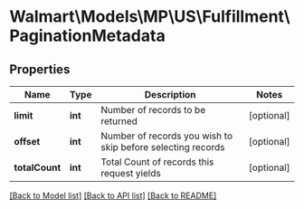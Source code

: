 # Walmart\Models\MP\US\Fulfillment\PaginationMetadata

## Properties

Name | Type | Description | Notes
------------ | ------------- | ------------- | -------------
**limit** | **int** | Number of records to be returned | [optional]
**offset** | **int** | Number of records you wish to skip before selecting records | [optional]
**totalCount** | **int** | Total Count of records this request yields | [optional]


[[Back to Model list]](./) [[Back to API list]](../../../../../README.md#supported-apis) [[Back to README]](../../../../../README.md)
